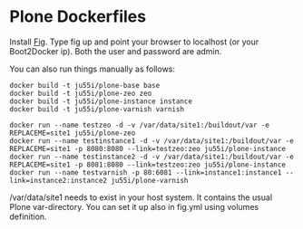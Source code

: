Plone Dockerfiles
=================

Install [Fig](http://fig.sh/). Type fig up and point your browser to localhost (or your Boot2Docker ip). Both the user and password are admin.

You can also run things manually as follows:
```
docker build -t ju55i/plone-base base
docker build -t ju55i/plone-zeo zeo
docker build -t ju55i/plone-instance instance
docker build -t ju55i/plone-varnish varnish

docker run --name testzeo -d -v /var/data/site1:/buildout/var -e REPLACEME=site1 ju55i/plone-zeo
docker run --name testinstance1 -d -v /var/data/site1:/buildout/var -e REPLACEME=site1 -p 8080:8080 --link=testzeo:zeo ju55i/plone-instance
docker run --name testinstance2 -d -v /var/data/site1:/buildout/var -e REPLACEME=site1 -p 8081:8080 --link=testzeo:zeo ju55i/plone-instance
docker run --name testvarnish -p 80:6081 --link=instance1:instance1 --link=instance2:instance2 ju55i/plone-varnish
```

/var/data/site1 needs to exist in your host system. It contains the usual Plone var-directory. You can set it up also in fig.yml using volumes definition.

